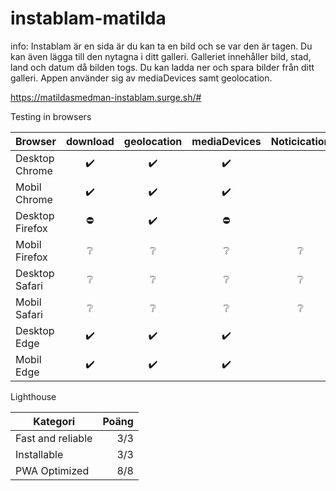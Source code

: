 # instablam-matilda

info:
Instablam är en sida är du kan ta en bild och se var den är tagen. Du kan även lägga till den nytagna i ditt galleri. Galleriet innehåller bild, stad, land och datum då bilden togs.
Du kan ladda ner och spara bilder från ditt galleri. 
Appen använder sig av mediaDevices samt geolocation.

https://matildasmedman-instablam.surge.sh/#


Testing in browsers

| Browser        | download   | geolocation   | mediaDevices   | Noticication   | offline    |
| -------------- |:---------: | :------------:|:-------------: |:--------------:| ----------:|
| Desktop Chrome | ✔️        | ✔️            |       ✔️      |                |     ✔️      |
| Mobil Chrome   | ✔️        |   ✔️          |      ✔️       |                |       ✔️    |
| Desktop Firefox| ⛔        |    ✔️         |     ⛔         |                |     ⛔     |
| Mobil Firefox  | ❔         | ❔             |        ❔      |      ❔         |      ❔     |
| Desktop Safari | ❔         |   ❔           |      ❔        |       ❔        |        ❔   |
| Mobil Safari   | ❔          |    ❔         |     ❔         |      ❔         |      ❔     |
| Desktop Edge   | ✔️         |   ✔️          |      ✔️       |                |       ✔️    |
| Mobil Edge     | ✔️         |    ✔️         |       ✔️      |                |       ✔️    |


Lighthouse

| Kategori       | Poäng      |
| -------------- |----------: |
| Fast and reliable | 3/3      |
| Installable       | 3/3      |
| PWA Optimized     | 8/8      |

